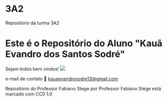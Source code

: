 # 3A2
Repositório da turma 3A2
# Este é o Repositório do Aluno "Kauã Evandro dos Santos Sodré"
Sejam todos bem vindos!
![](https://tenor.com/bBdoq.gif)

e-mail de contato 📧 kauaevandrosodre13@gmail.com

Repositório do Professor Fabiano Stege por Professor Fabiano Stege está marcado com CC0 1.0
